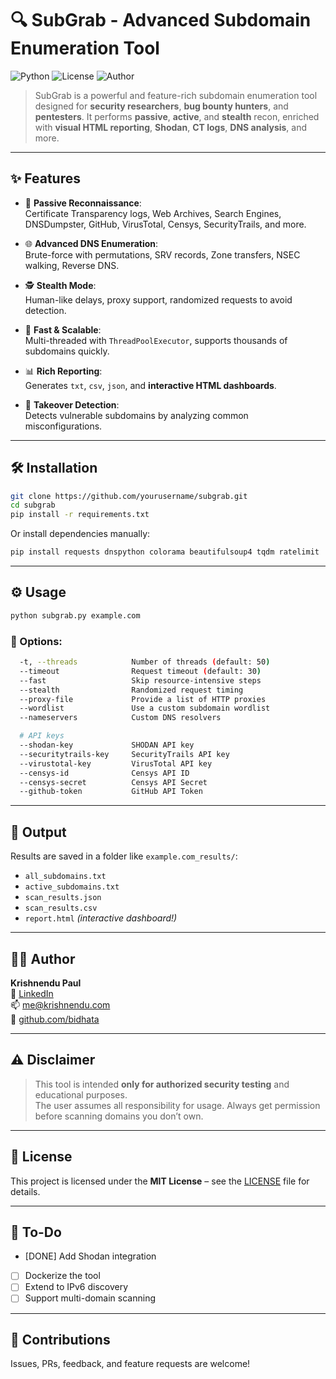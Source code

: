 
# 🔍 SubGrab - Advanced Subdomain Enumeration Tool

![Python](https://img.shields.io/badge/Python-3.8%2B-blue.svg)
![License](https://img.shields.io/badge/License-MIT-lightgrey.svg)
![Author](https://img.shields.io/badge/Maintainer-Krishnendu%20Paul-blue)

> SubGrab is a powerful and feature-rich subdomain enumeration tool designed for **security researchers**, **bug bounty hunters**, and **pentesters**. It performs **passive**, **active**, and **stealth** recon, enriched with **visual HTML reporting**, **Shodan**, **CT logs**, **DNS analysis**, and more.

---

## ✨ Features

- 🔎 **Passive Reconnaissance**:  
  Certificate Transparency logs, Web Archives, Search Engines, DNSDumpster, GitHub, VirusTotal, Censys, SecurityTrails, and more.

- 🌐 **Advanced DNS Enumeration**:  
  Brute-force with permutations, SRV records, Zone transfers, NSEC walking, Reverse DNS.

- 🕵️ **Stealth Mode**:  
  Human-like delays, proxy support, randomized requests to avoid detection.

- 🚀 **Fast & Scalable**:  
  Multi-threaded with `ThreadPoolExecutor`, supports thousands of subdomains quickly.

- 📊 **Rich Reporting**:  
  Generates `txt`, `csv`, `json`, and **interactive HTML dashboards**.

- 🔐 **Takeover Detection**:  
  Detects vulnerable subdomains by analyzing common misconfigurations.

---

## 🛠️ Installation

```bash
git clone https://github.com/yourusername/subgrab.git
cd subgrab
pip install -r requirements.txt
```

Or install dependencies manually:

```bash
pip install requests dnspython colorama beautifulsoup4 tqdm ratelimit
```

---

## ⚙️ Usage

```bash
python subgrab.py example.com
```

### 🔧 Options:

```bash
  -t, --threads            Number of threads (default: 50)
  --timeout                Request timeout (default: 30)
  --fast                   Skip resource-intensive steps
  --stealth                Randomized request timing
  --proxy-file             Provide a list of HTTP proxies
  --wordlist               Use a custom subdomain wordlist
  --nameservers            Custom DNS resolvers

  # API keys
  --shodan-key             SHODAN API key
  --securitytrails-key     SecurityTrails API key
  --virustotal-key         VirusTotal API key
  --censys-id              Censys API ID
  --censys-secret          Censys API Secret
  --github-token           GitHub API Token
```

---

## 📁 Output

Results are saved in a folder like `example.com_results/`:
- `all_subdomains.txt`
- `active_subdomains.txt`
- `scan_results.json`
- `scan_results.csv`
- `report.html` _(interactive dashboard!)_

---

## 👨‍💻 Author

**Krishnendu Paul**  
💼 [LinkedIn](https://www.linkedin.com/in/krishpaul)  
📫 [me@krishnendu.com](mailto:me@krishnendu.com)  
🔗 [github.com/bidhata](https://github.com/bidhata)

---

## ⚠️ Disclaimer

> This tool is intended **only for authorized security testing** and educational purposes.  
> The user assumes all responsibility for usage. Always get permission before scanning domains you don’t own.

---

## 📄 License

This project is licensed under the **MIT License** – see the [LICENSE](LICENSE) file for details.

---

## 📌 To-Do

- [DONE] Add Shodan integration
- [ ] Dockerize the tool
- [ ] Extend to IPv6 discovery
- [ ] Support multi-domain scanning

---

## 💬 Contributions

Issues, PRs, feedback, and feature requests are welcome!
